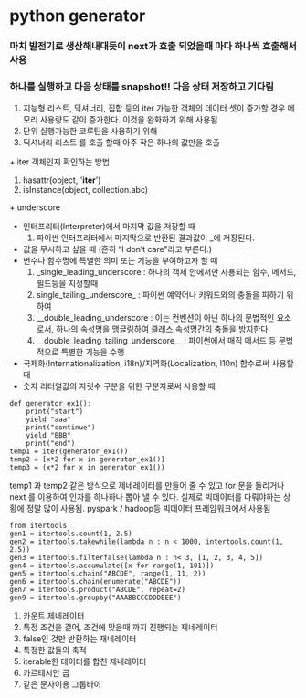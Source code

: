 # python generator
### 마치 발전기로 생산해내대듯이 next가 호출 되었을때 마다 하나씩 호출해서 사용
### 하나를 실행하고 다음 상태를 snapshot!! 다음 상태 저장하고 기다림

1. 지능형 리스트, 딕셔너리, 집합 등의 iter 가능한 객체의 데이터 셋이 증가할 경우 메모리 사용량도 같이 증가한다.
이것을 완화하기 위해 사용됨
2. 단위 실행가능한 코루틴을 사용하기 위해
3. 딕셔너리 리스트 를 호출 할때 아주 작은 하나의 값만을 호출

\+ iter 객체인지 확인하는 방법
1. hasattr(object, '__iter__')
2. isInstance(object, collection.abc)

\+ underscore
* 인터프리터(Interpreter)에서 마지막 값을 저장할 때
    1. 파이썬 인터프리터에서 마지막으로 반환된 결과값이 _에 저장된다. 
* 값을 무시하고 싶을 때 (흔히 “I don’t care"라고 부른다.)
* 변수나 함수명에 특별한 의미 또는 기능을 부여하고자 할 때
    1. _single_leading_underscore : 하나의 객체 안에서만 사용되는 함수, 메서드, 필드등을 지정할때
    2. single_tailing_underscore_ : 파이썬 예약어나 키워드와의 충돌을 피하기 위하여
    3. __double_leading_underscore : 이는 컨벤션이 아닌 하나의 문법적인 요소로서, 하나의 속성명을 맹글링하여 클래스 속성명간의 충돌을 방지한다
    4. \_\_double_leading_tailing_underscore\__ : 파이썬에서 매직 메서드 등 문법적으로 특별한 기능을 수행
* 국제화(Internationalization, i18n)/지역화(Localization, l10n) 함수로써 사용할 때
* 숫자 리터럴값의 자릿수 구분을 위한 구분자로써 사용할 때

```
def generator_ex1():
    print("start")
    yield "aaa"
    print("continue")
    yield "BBB"
    print("end")
temp1 = iter(generator_ex1())
temp2 = [x*2 for x in generator_ex1()]
temp3 = (x*2 for x in generator_ex1())
```
temp1 과 temp2 같은 방식으로 제네레이터를 만들어 줄 수 있고 for 문을 돌리거나 next 를 이용하여 인자를 하나하나 뽑아 낼 수 있다.
실제로 빅데이터를 다뤄야하는 상황에 정말 많이 사용됨. pyspark / hadoop등 빅데이터 프레임워크에서 사용됨
```
from itertools
gen1 = itertools.count(1, 2.5)
gen2 = itertools.takewhile(lambda n : n < 1000, intertools.count(1, 2.5))
gen3 = itertools.filterfalse(lambda n : n< 3, [1, 2, 3, 4, 5])
gen4 = itertools.accumulate([x for range(1, 101)])
gen5 = itertools.chain("ABCDE", range(1, 11, 2))
gen6 = itertools.chain(enumerate("ABCDE"))
gen7 = itertools.product("ABCDE", repeat=2)
gen9 = itertools.groupby("AAABBCCCDDDEEE")
```
1. 카운트 제네레이터
2. 특정 조건을 걸어, 조건에 맞을때 까지 진행되는 제네레이터
3. false인 것만 반환하는 재네레이터
4. 특정한 값들의 축적
5. iterable한 데이터를 합친 제네레이터
7. 카르테시안 곱
8. 같은 문자이용 그룹바이



